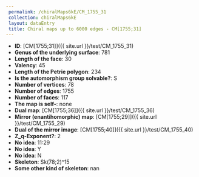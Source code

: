 ```yaml
--- 
 permalink: /chiralMaps6kE/CM_1755_31 
 collection: chiralMaps6kE
 layout: dataEntry
 title: Chiral maps up to 6000 edges - CM[1755;31]
---
```


- **ID**: [CM[1755;31]]({{ site.url }}/test/CM_1755_31)
- **Genus of the underlying surface**: 781
- **Length of the face**: 30
- **Valency**: 45
- **Length of the Petrie polygon**: 234
- **Is the automorphism group solvable?**: S
- **Number of vertices**: 78
- **Number of edges**: 1755
- **Number of faces**: 117
- **The map is self-**: none
- **Dual map**: [CM[1755;36]]({{ site.url }}/test/CM_1755_36)
- **Mirror (enantihomorphic) map**: [CM[1755;29]]({{ site.url }}/test/CM_1755_29)
- **Dual of the mirror image**: [CM[1755;40]]({{ site.url }}/test/CM_1755_40)
- **Z_q-Exponent?**: 2
- **No idea**:  11:29
- **No idea**: Y
- **No idea**: N
- **Skeleton**: Sk(78;2)^15
- **Some other kind of skeleton**: nan
